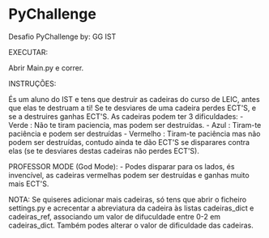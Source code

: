 ﻿# PyChallenge
Desafio PyChallenge
by: GG IST

EXECUTAR:

Abrir Main.py e correr.


INSTRUÇÕES:

  És um aluno do IST e tens que destruir as cadeiras do curso de LEIC, antes que elas te destruam a ti!
  Se te desviares de uma cadeira perdes ECT'S, e se a destruires ganhas ECT'S.
  As cadeiras podem ter 3 dificuldades:
    - Verde : Não te tiram paciencia, mas podem ser destruídas.
    - Azul : Tiram-te paciência e podem ser destruídas
    - Vermelho : Tiram-te paciência mas não podem ser destruídas, contudo
    ainda te dão ECT'S se disparares contra elas (se te desviares destas cadeiras não perdes ECT'S).
    
    
  PROFESSOR MODE (God Mode):
    - Podes disparar para os lados, és invencível, as cadeiras vermelhas podem ser destruídas
    e ganhas muito mais ECT'S.
  
  
NOTA: Se quiseres adicionar mais cadeiras, só tens que abrir o ficheiro settings.py e acrecentar
  a abreviatura da cadeira às listas cadeiras_dict e cadeiras_ref, associando um valor de
  difuculdade entre 0-2 em cadeiras_dict. Também podes alterar o valor de dificuldade das
  cadeiras.

